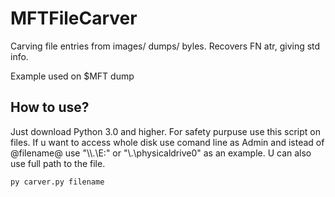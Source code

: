 # MFTFileCarver

Carving file entries from images/ dumps/ byles. Recovers FN atr, giving std info.

Example used on $MFT dump

## How to use?
Just download Python 3.0 and higher.
For safety purpuse use this script on files. If u want to access whole disk use comand line as Admin and istead of @filename@ use  "\\\\.\\E:" or "\\.\physicaldrive0" 
as an example.
U can also use full path to the file.
```sh
py carver.py filename
```


